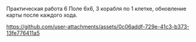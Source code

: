 Практическая работа 6
Поле 6x6, 3 корабля
по 1 клетке,
обновление карты
после каждого хода.

https://github.com/user-attachments/assets/0c06addf-729e-41c3-b373-13fe776411a5

